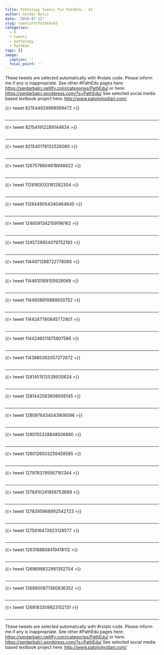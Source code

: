 ```yaml
---
title: Pathology Tweets For PathEdu - 43
author: Serdar Balci
date: '2020-07-12'
slug: tweetsForPathEdu43
categories:
  - R
  - tweets
  - pathology
  - PathEdu
tags: []
image:
  caption: ''
  focal_point: ''
---
```



These tweets are selected automatically with #rstats code. Please inform me if any is inappropriate.
See other #PathEdu pages here: https://serdarbalci.netlify.com/categories/PathEdu/  or here: https://serdarbalci.wordpress.com/?s=PathEdu/ 
See selected social media based textbook project here: http://www.patolojinotlari.com/

{{< tweet 821544929998569472 >}}
<br>
<br>
<hr>
{{< tweet 821541912289144834 >}}
<br>
<br>
<hr>
{{< tweet 821540176132526080 >}}
<br>
<br>
<hr>
{{< tweet 1267579604618948622 >}}
<br>
<br>
<hr>
{{< tweet 1129160033181282304 >}}
<br>
<br>
<hr>
{{< tweet 1128449054340464640 >}}
<br>
<br>
<hr>
{{< tweet 1246091342159196162 >}}
<br>
<br>
<hr>
{{< tweet 1245728954079752193 >}}
<br>
<br>
<hr>
{{< tweet 1144971288722776065 >}}
<br>
<br>
<hr>
{{< tweet 1144610169155928069 >}}
<br>
<br>
<hr>
{{< tweet 1144608910889930752 >}}
<br>
<br>
<hr>
{{< tweet 1144247780845772801 >}}
<br>
<br>
<hr>
{{< tweet 1144246511875907586 >}}
<br>
<br>
<hr>
{{< tweet 1143885392057372672 >}}
<br>
<br>
<hr>
{{< tweet 1281451512539930624 >}}
<br>
<br>
<hr>
{{< tweet 1281442563808006145 >}}
<br>
<br>
<hr>
{{< tweet 1280976434043908096 >}}
<br>
<br>
<hr>
{{< tweet 1280155328848506880 >}}
<br>
<br>
<hr>
{{< tweet 1280126503259459585 >}}
<br>
<br>
<hr>
{{< tweet 1279783795567161344 >}}
<br>
<br>
<hr>
{{< tweet 1278410241856753669 >}}
<br>
<br>
<hr>
{{< tweet 1278395968992542723 >}}
<br>
<br>
<hr>
{{< tweet 1275616472623128577 >}}
<br>
<br>
<hr>
{{< tweet 1263188808419418112 >}}
<br>
<br>
<hr>
{{< tweet 1269698822961352704 >}}
<br>
<br>
<hr>
{{< tweet 1268900871380836352 >}}
<br>
<br>
<hr>
{{< tweet 1268183309823152131 >}}
<br>
<br>
<hr>


These tweets are selected automatically with #rstats code. Please inform me if any is inappropriate.
See other #PathEdu pages here: https://serdarbalci.netlify.com/categories/PathEdu/  or here: https://serdarbalci.wordpress.com/?s=PathEdu/ 
See selected social media based textbook project here: http://www.patolojinotlari.com/
